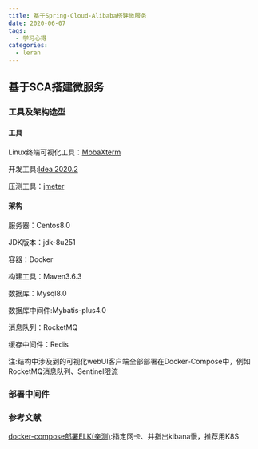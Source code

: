 ```yaml
---
title: 基于Spring-Cloud-Alibaba搭建微服务
date: 2020-06-07
tags:
  - 学习心得
categories:
  - leran
---
```

## 基于SCA搭建微服务

### 工具及架构选型

#### 工具

Linux终端可视化工具：[MobaXterm](https://mobaxterm.mobatek.net/)

开发工具:[Idea 2020.2](https://www.jetbrains.com/)

压测工具：[jmeter](https://jmeter.apache.org/)

#### 架构

服务器：Centos8.0

JDK版本：jdk-8u251

容器：Docker

构建工具：Maven3.6.3

数据库：Mysql8.0

数据库中间件:Mybatis-plus4.0

消息队列：RocketMQ

缓存中间件：Redis

注:结构中涉及到的可视化webUI客户端全部部署在Docker-Compose中，例如RocketMQ消息队列、Sentinel限流

### 部署中间件

### 参考文献

[docker-compose部署ELK(亲测)](https://www.cnblogs.com/dalianpai/p/11986481.html):指定网卡、并指出kibana慢，推荐用K8S